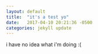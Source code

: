 ```yaml
---
layout: default
title:  "it's a test yo"
date:   2017-04-10 20:21:36 -0500
categories: jekyll update
---
```

i have no idea what i'm doing :(
